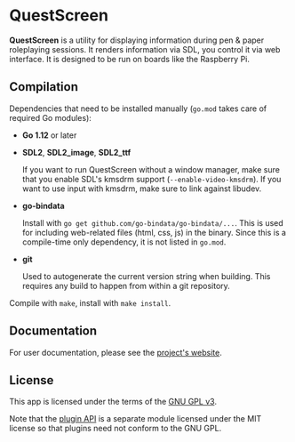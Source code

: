 # QuestScreen

**QuestScreen** is a utility for displaying information during pen & paper roleplaying sessions.
It renders information via SDL, you control it via web interface.
It is designed to be run on boards like the Raspberry Pi.

## Compilation

Dependencies that need to be installed manually (`go.mod` takes care of required Go modules):

 * **Go 1.12** or later
 * **SDL2**, **SDL2_image**, **SDL2_ttf**

   If you want to run QuestScreen without a window manager, make sure that you enable SDL's kmsdrm support (`--enable-video-kmsdrm`).
   If you want to use input with kmsdrm, make sure to link against libudev.

 * **go-bindata**

   Install with `go get github.com/go-bindata/go-bindata/...`.
   This is used for including web-related files (html, css, js) in the binary.
   Since this is a compile-time only dependency, it is not listed in `go.mod`.

 * **git**

   Used to autogenerate the current version string when building.
   This requires any build to happen from within a git repository.

Compile with `make`, install with `make install`.

## Documentation

For user documentation, please see the [project's website](questscreen.github.io/questscreen).

## License

This app is licensed under the terms of the [GNU GPL v3](/license-gpl.txt).

Note that the [plugin API](https://github.com/QuestScreen/api) is a separate module licensed under the MIT license so that plugins need not conform to the GNU GPL.